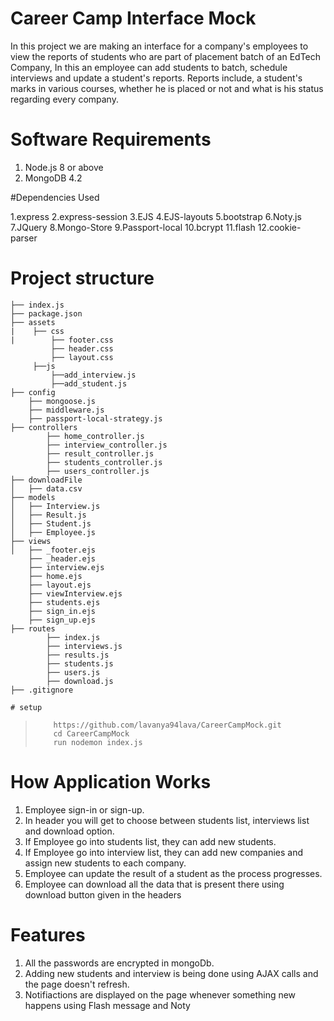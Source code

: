 # Career Camp Interface Mock

In this project we are making an interface for a company's employees to view the reports of students who are part of placement batch of an EdTech Company, In this an employee can add students to batch, schedule interviews and update a student's reports. Reports include, a student's marks in various courses, whether he is placed or not and what is his status regarding every company.


# Software Requirements

1. Node.js 8 or above
2. MongoDB 4.2

#Dependencies Used

1.express
2.express-session
3.EJS
4.EJS-layouts
5.bootstrap
6.Noty.js
7.JQuery
8.Mongo-Store
9.Passport-local
10.bcrypt
11.flash
12.cookie-parser

# Project structure


    ├── index.js
    ├── package.json
    ├── assets
    |    ├── css
    |        ├── footer.css
             ├── header.css
             ├── layout.css
         ├──js
             ├──add_interview.js
             ├──add_student.js
    ├── config
        ├── mongoose.js
        ├── middleware.js   
        ├── passport-local-strategy.js    
    ├── controllers
            ├── home_controller.js  
            ├── interview_controller.js
            ├── result_controller.js  
            ├── students_controller.js  
            ├── users_controller.js            
    ├── downloadFile
    │   ├── data.csv
    ├── models
    │   ├── Interview.js
    │   ├── Result.js
    │   ├── Student.js
    │   ├── Employee.js
    ├── views
    │   ├── _footer.ejs
        ├── _header.ejs
        ├── interview.ejs
        ├── home.ejs
        ├── layout.ejs
        ├── viewInterview.ejs
        ├── students.ejs
        ├── sign_in.ejs
        ├── sign_up.ejs
    ├── routes
            ├── index.js  
            ├── interviews.js
            ├── results.js
            ├── students.js
            ├── users.js
            ├── download.js
    ├── .gitignore

    # setup

>         https://github.com/lavanya94lava/CareerCampMock.git
>         cd CareerCampMock
>         run nodemon index.js

# How Application Works

1. Employee sign-in or sign-up.
2. In header you will get to choose between students list, interviews list and download option.
3. If Employee go into students list, they can add new students.
4. If Employee go into interview list, they can add new companies and assign new students to each company.
5. Employee can update the result of a student as the process progresses.
6. Employee can download all the data that is present there using download button given in the headers


# Features

1. All the passwords are encrypted in mongoDb.
2. Adding new students and interview is being done using AJAX calls and the page doesn't refresh.
3. Notifiactions are displayed on the page whenever something new happens using Flash message and Noty